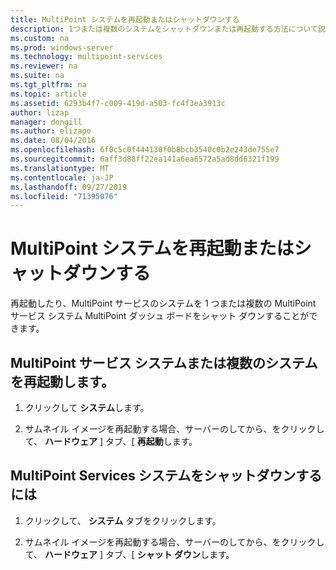 ```yaml
---
title: MultiPoint システムを再起動またはシャットダウンする
description: 1つまたは複数のシステムをシャットダウンまたは再起動する方法について説明します。
ms.custom: na
ms.prod: windows-server
ms.technology: multipoint-services
ms.reviewer: na
ms.suite: na
ms.tgt_pltfrm: na
ms.topic: article
ms.assetid: 6293b4f7-c009-419d-a503-fc4f3ea3913c
author: lizap
manager: dongill
ms.author: elizapo
ms.date: 08/04/2016
ms.openlocfilehash: 6f0c5c0f444130f0b8bcb3540c0b2e243de755e7
ms.sourcegitcommit: 6aff3d88ff22ea141a6ea6572a5ad8dd6321f199
ms.translationtype: MT
ms.contentlocale: ja-JP
ms.lasthandoff: 09/27/2019
ms.locfileid: "71395076"
---
```

# <a name="restart-or-shut-down-multipoint-systems"></a>MultiPoint システムを再起動またはシャットダウンする
再起動したり、MultiPoint サービスのシステムを 1 つまたは複数の MultiPoint サービス システム MultiPoint ダッシュ ボードをシャット ダウンすることができます。  
  
## <a name="restart-a-multipoint-services-system-or-multiple-systems"></a>MultiPoint サービス システムまたは複数のシステムを再起動します。  
  
1.  クリックして **システム**します。  
  
2.  サムネイル イメージを再起動する場合、サーバーのしてから、をクリックして、 **ハードウェア** ] タブ、[ **再起動**します。  
  
## <a name="to-shut-down-a-multipoint-services-system-or-multiple-systems"></a>MultiPoint Services システムをシャットダウンするには  
  
1.  クリックして、 **システム**  タブをクリックします。  
  
2.  サムネイル イメージを再起動する場合、サーバーのしてから、をクリックして、 **ハードウェア** ] タブ、[ **シャット ダウン**します。